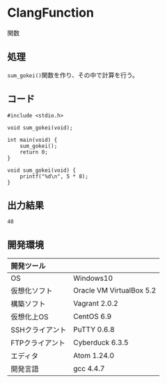 # ClangFunction
関数

## 処理
`sum_gokei()`関数を作り、その中で計算を行う。

## コード
```
#include <stdio.h>

void sum_gokei(void);

int main(void) {
    sum_gokei();
    return 0;
}

void sum_gokei(void) {
    printf("%d\n", 5 * 8);
}
```

## 出力結果  
```
40
```
  
## 開発環境
| 開発ツール |  |
|:-|:-|
| OS | Windows10 |
| 仮想化ソフト | Oracle VM VirtualBox 5.2 |
| 構築ソフト | Vagrant 2.0.2 |
| 仮想化上OS | CentOS 6.9 |
| SSHクライアント | PuTTY 0.6.8 |
| FTPクライアント | Cyberduck 6.3.5 |
| エディタ | Atom 1.24.0 |
| 開発言語 | gcc 4.4.7 |
